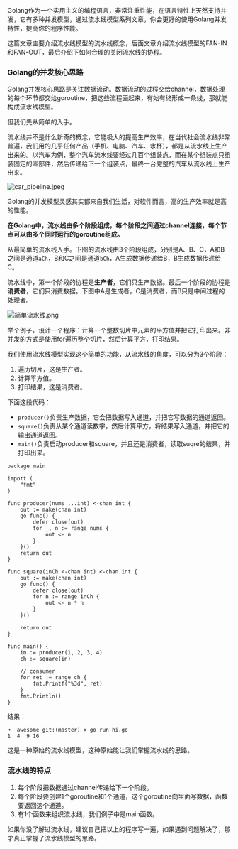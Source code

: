 Golang作为一个实用主义的编程语言，非常注重性能，在语言特性上天然支持并发，它有多种并发模型，通过流水线模型系列文章，你会更好的使用Golang并发特性，提高你的程序性能。

这篇文章主要介绍流水线模型的流水线概念，后面文章介绍流水线模型的FAN-IN和FAN-OUT，最后介绍下如何合理的关闭流水线的协程。

### Golang的并发核心思路

Golang并发核心思路是关注数据流动。数据流动的过程交给channel，数据处理的每个环节都交给goroutine，把这些流程画起来，有始有终形成一条线，那就能构成流水线模型。

但我们先从简单的入手。



流水线并不是什么新奇的概念，它能极大的提高生产效率，在当代社会流水线非常普遍，我们用的几乎任何产品（手机、电脑、汽车、水杯），都是从流水线上生产出来的。以汽车为例，整个汽车流水线要经过几百个组装点，而在某个组装点只组装固定的零部件，然后传递给下一个组装点，最终一台完整的汽车从流水线上生产出来。

![car_pipeline.jpeg](D:\www\Snail\Go专题系列\book\images\2018-12-car_pipeline.jpeg)

Golang的并发模型灵感其实都来自我们生活，对软件而言，高的生产效率就是高的性能。

**在Golang中，流水线由多个阶段组成，每个阶段之间通过channel连接，每个节点可以由多个同时运行的goroutine组成。**

从最简单的流水线入手。下图的流水线由3个阶段组成，分别是A、B、C，A和B之间是通道`aCh`，B和C之间是通道`bCh`，A生成数据传递给B，B生成数据传递给C。

流水线中，第一个阶段的协程是**生产者**，它们只生产数据。最后一个阶段的协程是**消费者**，它们只消费数据。下图中A是生成者，C是消费者，而B只是中间过程的处理者。

![简单流水线.png](D:\www\Snail\Go专题系列\book\images\2018-12-simple-pipeline.png)

举个例子，设计一个程序：计算一个整数切片中元素的平方值并把它打印出来。非并发的方式是使用for遍历整个切片，然后计算平方，打印结果。

我们使用流水线模型实现这个简单的功能，从流水线的角度，可以分为3个阶段：

1. 遍历切片，这是生产者。
2. 计算平方值。
3. 打印结果，这是消费者。

下面这段代码：

- `producer()`负责生产数据，它会把数据写入通道，并把它写数据的通道返回。
- `square()`负责从某个通道读数字，然后计算平方，将结果写入通道，并把它的输出通道返回。
- `main()`负责启动producer和square，并且还是消费者，读取suqre的结果，并打印出来。

```
package main

import (
	"fmt"
)

func producer(nums ...int) <-chan int {
	out := make(chan int)
	go func() {
		defer close(out)
		for _, n := range nums {
			out <- n
		}
	}()
	return out
}

func square(inCh <-chan int) <-chan int {
	out := make(chan int)
	go func() {
		defer close(out)
		for n := range inCh {
			out <- n * n
		}
	}()

	return out
}

func main() {
	in := producer(1, 2, 3, 4)
	ch := square(in)

	// consumer
	for ret := range ch {
		fmt.Printf("%3d", ret)
	}
	fmt.Println()
}
```



结果：

```
➜  awesome git:(master) ✗ go run hi.go 
1  4  9 16
```



这是一种原始的流水线模型，这种原始能让我们掌握流水线的思路。

### 流水线的特点

1. 每个阶段把数据通过channel传递给下一个阶段。
2. 每个阶段要创建1个goroutine和1个通道，这个goroutine向里面写数据，函数要返回这个通道。
3. 有1个函数来组织流水线，我们例子中是main函数。

如果你没了解过流水线，建议自己把以上的程序写一遍，如果遇到问题解决了，那才真正掌握了流水线模型的思路。